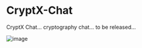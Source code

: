# CryptX-Chat
CryptX Chat... cryptography chat... to be released...

![image](https://user-images.githubusercontent.com/9215219/132507148-2afc6ef8-6012-4637-a65e-c92e39e22f7a.png)
